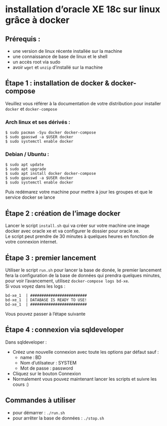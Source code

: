 # installation d’oracle XE 18c sur linux grâce à docker 

## Prérequis : 
- une version de linux récente installée sur la machine
- une connaissance de base de linux et le shell
- un accès root via sudo 
- avoir `wget` et `unzip` d’installé sur la machine

## Étape 1 : installation de docker & docker-compose
Veuillez vous référer à la documentation de votre distribution pour installer `docker` et `docker-compose`  
### Arch linux et ses dérivés : 
```
$ sudo pacman -Syu docker docker-compose
$ sudo gpasswd -a $USER docker
$ sudo systemctl enable docker
```
### Debian / Ubuntu : 
```
$ sudo apt update 
$ sudo apt upgrade
$ sudo apt install docker docker-compose
$ sudo gpasswd -a $USER docker
$ sudo systemctl enable docker
```
Puis redémarez votre machine pour mettre à jour les groupes et que le service docker se lance 

## Étape 2 : création de l’image docker 
Lancer le script `install.sh` qui va créer sur votre machine une image docker avec oracle xe et va configurer le dossier pour oracle xe.  
Le script peut prendre de 30 minutes à quelques heures en fonction de votre connexion internet.

## Étape 3 : premier lancement 
Utiliser le script `run.sh` pour lancer la base de donée, le premier lancement fera la configuration de la base de données qui prendra quelques minutes, pour voir l’avancement, utilisez `docker-compose logs bd-xe`.  
Si vous voyez dans les logs : 
```
bd-xe_1  | #########################
bd-xe_1  | DATABASE IS READY TO USE!
bd-xe_1  | #########################
```
Vous pouvez passer à l’étape suivante 


## Étape 4 : connexion via sqldeveloper 
Dans sqldeveloper : 
- Créez une nouvelle connexion avec toute les options par défaut sauf : 
    - name : BD
    - Nom d’utilsateur : SYSTEM
    - Mot de passe : password 
- Cliquez sur le bouton Connexion
- Normalement vous pouvez maintenant lancer les scripts et suivre les cours :)

## Commandes à utiliser
- pour démarrer : `./run.sh`
- pour arrêter la base de données : `./stop.sh`